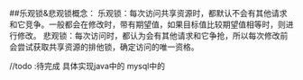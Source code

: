 ##乐观锁&悲观锁概念：
乐观锁：每次访问共享资源时，都默认不会有其他请求和它竞争。一般都会在修改时，带有期望值，如果目标值比较期望值相等时，则进行修改。
悲观锁：每次访问时，都认为会有其他请求和它争抢，所以每次修改前会尝试获取共享资源的排他锁，确定访问的唯一资格。

//todo :待完成 具体实现java中的 mysql中的

